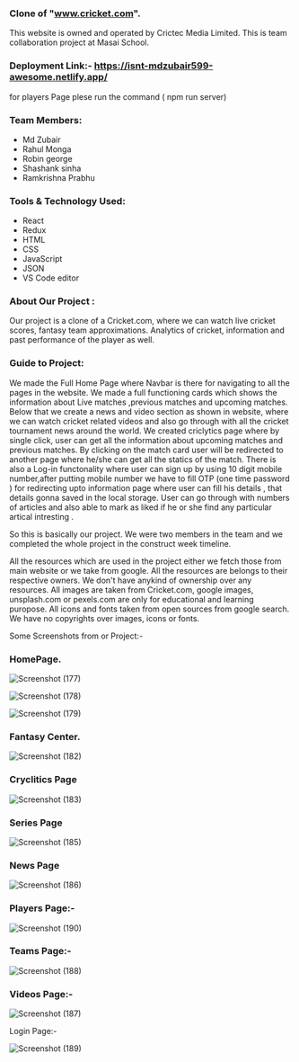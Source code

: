 ### Clone of "www.cricket.com".

This website  is owned and operated by Crictec Media Limited. This is team collaboration project at Masai School.
### Deployment Link:-  https://isnt-mdzubair599-awesome.netlify.app/


for players Page plese run the command ( npm run server)

### Team Members:
* Md Zubair
* Rahul Monga
* Robin george
* Shashank sinha 
* Ramkrishna Prabhu



### Tools & Technology Used:
* React
* Redux
* HTML
* CSS
* JavaScript
* JSON
* VS Code editor


### About Our Project :
Our project is a clone of a Cricket.com, where we can watch live cricket scores, fantasy team approximations. Analytics of cricket, information and past performance of the player as well.

### Guide to Project:
We made the Full Home Page where Navbar is there for navigating to all the pages in the website.
We made a full functioning cards which shows the information about Live matches ,previous matches and upcoming matches. Below that we create a news and video section as shown in website, where we can watch cricket related videos and also go through with all the cricket tournament news around the world. We created criclytics page where by single click, user can get all the information about upcoming matches and previous matches. By clicking on the match card user will be redirected to another page where he/she can get all the statics of the match. There is also a Log-in functonality where user can sign up by using 10 digit mobile number,after putting mobile number we have to fill OTP (one time password ) for redirecting upto information page where user can fill his details , that details gonna saved in the local storage. User can go through with numbers of articles and also able to mark as liked if he or she find any particular artical intresting .

So this is basically our project. We were two members in the team and we completed the whole project in the construct week timeline.


All the resources which are used in the project either we fetch those from main website or we take from google. All the resources are belongs to their respective owners. We don't have anykind of ownership over any resources. All images are taken from Cricket.com, google images, unsplash.com or pexels.com are only for educational and learning puropose. All icons and fonts taken from open sources from google search. We have no copyrights over images, icons or fonts.

Some Screenshots from or Project:-
### HomePage.



![Screenshot (177)](https://user-images.githubusercontent.com/101566430/193989201-ba01f5d7-88df-43d7-bc98-e07c276a23f3.png)

![Screenshot (178)](https://user-images.githubusercontent.com/101566430/193989756-0e2d6420-5eac-40f5-a866-a0651fb38aa0.png)

![Screenshot (179)](https://user-images.githubusercontent.com/101566430/193989770-eb0675be-74c5-401b-a6b3-591dc01bed6f.png)

### Fantasy Center.






![Screenshot (182)](https://user-images.githubusercontent.com/101566430/193989839-3194a294-06a2-4740-8ec8-9c47acc821d6.png)

### Cryclitics Page






![Screenshot (183)](https://user-images.githubusercontent.com/101566430/193989989-c3ebf6f2-fd5a-4c64-9960-634e20dc8a5e.png)

### Series Page




![Screenshot (185)](https://user-images.githubusercontent.com/101566430/193990066-2bc551c9-50e4-4ef6-b448-acabe2b50012.png)

### News Page


![Screenshot (186)](https://user-images.githubusercontent.com/101566430/193990034-acd9240f-caa9-44d0-86f1-ad6ad1515f89.png)

### Players Page:- 

![Screenshot (190)](https://user-images.githubusercontent.com/101566430/193990535-54067e33-5863-411c-8b92-41cd48c6112b.png)

### Teams Page:-





![Screenshot (188)](https://user-images.githubusercontent.com/101566430/193990186-44080f1e-779d-4bb3-b0f4-bb93ef972b31.png)



### Videos Page:-




![Screenshot (187)](https://user-images.githubusercontent.com/101566430/193990083-fc8f7590-7395-49fc-8f63-a340cb9147c0.png)

Login Page:-

![Screenshot (189)](https://user-images.githubusercontent.com/101566430/193990194-e689c65b-8229-48a6-b4fb-160e98df445a.png)


